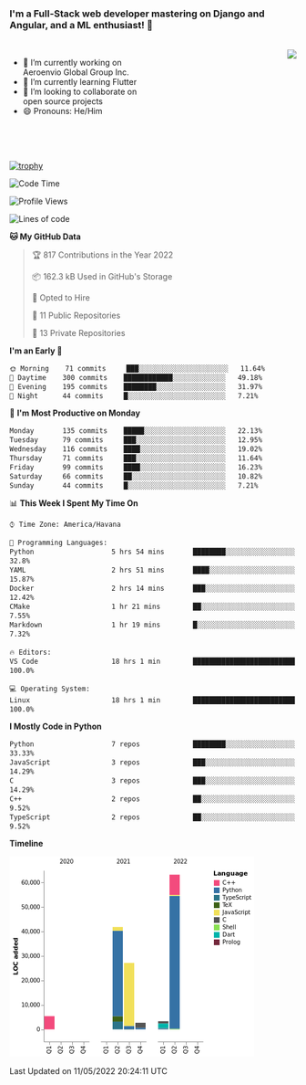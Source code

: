 ### I'm a Full-Stack web developer mastering on Django and Angular, and a ML enthusiast!  👋

<br/>

<img align="right" height="250"  src="https://media1.giphy.com/media/qgQUggAC3Pfv687qPC/giphy.gif?cid=ecf05e470ttfxgsj072btembitu1zn4ti3t3cdyg4jo5b3by&rid=giphy.gif&ct=g" />

 <div style="width:50%">
    <ul>
      <li>🔭 I’m currently working on Aeroenvio Global Group Inc.</li>
      <li>🌱 I’m currently learning Flutter</li>
      <li>👯 I’m looking to collaborate on open source projects</li>
      <li>😄 Pronouns: He/Him</li>
<!--       <li>⚡ Fun fact: I started my first professional project for a company as web dev without knowing any JS </li> -->
    </ul>
  </div>
  
<br/><br/><br/>

[![trophy](https://github-profile-trophy.vercel.app/?username=dfg-98&row=3&column=3&theme=monokai)](https://github.com/ryo-ma/github-profile-trophy)


<!--START_SECTION:waka-->
![Code Time](http://img.shields.io/badge/Code%20Time-186%20hrs%2035%20mins-blue)

![Profile Views](http://img.shields.io/badge/Profile%20Views-1-blue)

![Lines of code](https://img.shields.io/badge/From%20Hello%20World%20I%27ve%20Written-144%20Thousand%20lines%20of%20code-blue)

**🐱 My GitHub Data** 

> 🏆 817 Contributions in the Year 2022
 > 
> 📦 162.3 kB Used in GitHub's Storage 
 > 
> 💼 Opted to Hire
 > 
> 📜 11 Public Repositories 
 > 
> 🔑 13 Private Repositories  
 > 
**I'm an Early 🐤** 

```text
🌞 Morning    71 commits     ███░░░░░░░░░░░░░░░░░░░░░░   11.64% 
🌆 Daytime    300 commits    ████████████░░░░░░░░░░░░░   49.18% 
🌃 Evening    195 commits    ████████░░░░░░░░░░░░░░░░░   31.97% 
🌙 Night      44 commits     █░░░░░░░░░░░░░░░░░░░░░░░░   7.21%

```
📅 **I'm Most Productive on Monday** 

```text
Monday       135 commits    █████░░░░░░░░░░░░░░░░░░░░   22.13% 
Tuesday      79 commits     ███░░░░░░░░░░░░░░░░░░░░░░   12.95% 
Wednesday    116 commits    ████░░░░░░░░░░░░░░░░░░░░░   19.02% 
Thursday     71 commits     ███░░░░░░░░░░░░░░░░░░░░░░   11.64% 
Friday       99 commits     ████░░░░░░░░░░░░░░░░░░░░░   16.23% 
Saturday     66 commits     ██░░░░░░░░░░░░░░░░░░░░░░░   10.82% 
Sunday       44 commits     █░░░░░░░░░░░░░░░░░░░░░░░░   7.21%

```


📊 **This Week I Spent My Time On** 

```text
⌚︎ Time Zone: America/Havana

💬 Programming Languages: 
Python                   5 hrs 54 mins       ████████░░░░░░░░░░░░░░░░░   32.8% 
YAML                     2 hrs 51 mins       ████░░░░░░░░░░░░░░░░░░░░░   15.87% 
Docker                   2 hrs 14 mins       ███░░░░░░░░░░░░░░░░░░░░░░   12.42% 
CMake                    1 hr 21 mins        ██░░░░░░░░░░░░░░░░░░░░░░░   7.55% 
Markdown                 1 hr 19 mins        █░░░░░░░░░░░░░░░░░░░░░░░░   7.32%

🔥 Editors: 
VS Code                  18 hrs 1 min        █████████████████████████   100.0%

💻 Operating System: 
Linux                    18 hrs 1 min        █████████████████████████   100.0%

```

**I Mostly Code in Python** 

```text
Python                   7 repos             ████████░░░░░░░░░░░░░░░░░   33.33% 
JavaScript               3 repos             ███░░░░░░░░░░░░░░░░░░░░░░   14.29% 
C                        3 repos             ███░░░░░░░░░░░░░░░░░░░░░░   14.29% 
C++                      2 repos             ██░░░░░░░░░░░░░░░░░░░░░░░   9.52% 
TypeScript               2 repos             ██░░░░░░░░░░░░░░░░░░░░░░░   9.52%

```


**Timeline**

![Chart not found](https://raw.githubusercontent.com/dfg-98/dfg-98/main/charts/bar_graph.png) 


 Last Updated on 11/05/2022 20:24:11 UTC
<!--END_SECTION:waka-->
